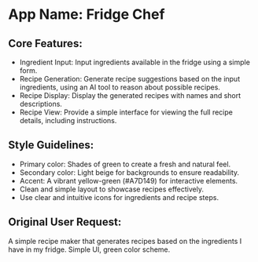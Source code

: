 # **App Name**: Fridge Chef

## Core Features:

- Ingredient Input: Input ingredients available in the fridge using a simple form.
- Recipe Generation: Generate recipe suggestions based on the input ingredients, using an AI tool to reason about possible recipes.
- Recipe Display: Display the generated recipes with names and short descriptions.
- Recipe View: Provide a simple interface for viewing the full recipe details, including instructions.

## Style Guidelines:

- Primary color: Shades of green to create a fresh and natural feel.
- Secondary color: Light beige for backgrounds to ensure readability.
- Accent: A vibrant yellow-green (#A7D149) for interactive elements.
- Clean and simple layout to showcase recipes effectively.
- Use clear and intuitive icons for ingredients and recipe steps.

## Original User Request:
A simple recipe maker that generates recipes based on the ingredients I have in my fridge. Simple UI, green color scheme.
  